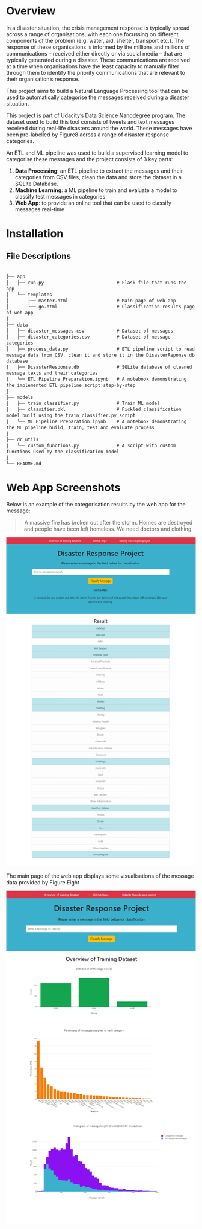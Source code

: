 # Overview
In a disaster situation, the crisis management response is typically spread across a range of organisations, with each one focussing on different components of the problem (e.g. water, aid, shelter, transport etc.).   The response of these organisations is informed by the millions and millions of communications – received either directly or via social media – that are typically generated during a disaster.  These communications are received at a time when organisations have the least capacity to manually filter through them to identify the priority communications that are relevant to their organisation’s response.

This project aims to build a Natural Language Processing tool that can be used to automatically categorise the messages received during a disaster situation.

This project is part of Udacity’s Data Science Nanodegree program.  The dataset used to build this tool consists of tweets and text messages received during real-life disasters around the world.  These messages have been pre-labelled by Figure8 across a range of disaster response categories.  

An ETL and ML pipeline was used to build a supervised learning model to categorise these messages and the project consists of 3 key parts:


1. **Data Processing**: an ETL pipeline to extract the messages and their categories from CSV files, clean the data and store the dataset in a SQLite Database.
1. **Machine Learning**: a ML pipeline to train and evaluate a model to classify test messages in categories
1. **Web App**: to provide an online tool that can be used to classify messages real-time

# Installation

## File Descriptions

<pre><code>
├── app
│   ├── run.py                           # Flask file that runs the app
│   └── templates
│       ├── master.html                  # Main page of web app
│       └── go.html                      # Classification results page of web app
|
├── data
│   ├── disaster_messages.csv            # Dataset of messages
│   ├── disaster_categories.csv          # Dataset of message categories
│   ├── process_data.py                  # ETL pipeline script to read message data from CSV, clean it and store it in the DisasterReponse.db database
|   ├── DisasterResponse.db              # SQLite database of cleaned message texts and their categories
|   └── ETL Pipeline Preparation.ipynb   # A notebook demonstrating the implemented ETL pipeline script step-by-step
|
├── models
│   ├── train_classifier.py              # Train ML model
|   ├── classifier.pkl                   # Pickled classification model built using the train_classifier.py script
|   └── ML Pipeline Preparation.ipynb    # A notebook demonstrating the ML pipeline build, train, test and evaluate process
|
├── dr_utils
|   └── custom_functions.py              # A script with custom functions used by the classification model
|
└── README.md
</code></pre>

# Web App Screenshots
Below is an example of the categorisation results by the web app for the message:

> <center>A massive fire has broken out after the storm. Homes are destroyed<br> and people have been left homeless.  We need doctors and clothing.</center>

![results summary image](https://github.com/perkinsml/disaster_response_pipeline/blob/master/web_app_results_example.png)

The main page of the web app displays some visualisations of the message data provided by Figure Eight

![data charts image](https://github.com/perkinsml/disaster_response_pipeline/blob/master/data_overview.png)
